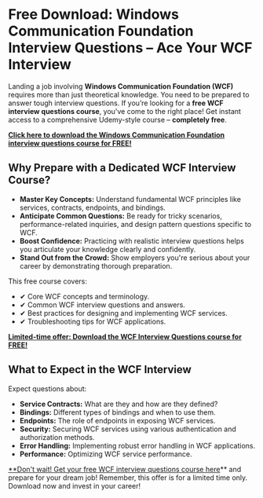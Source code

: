 # Free Download: Windows Communication Foundation Interview Questions – Ace Your WCF Interview

Landing a job involving **Windows Communication Foundation (WCF)** requires more than just theoretical knowledge. You need to be prepared to answer tough interview questions. If you’re looking for a **free WCF interview questions course**, you've come to the right place! Get instant access to a comprehensive Udemy-style course – **completely free**.

[**Click here to download the Windows Communication Foundation interview questions course for FREE!**](https://udemywork.com/windows-communication-foundation-interview-questions)

## Why Prepare with a Dedicated WCF Interview Course?

*   **Master Key Concepts:** Understand fundamental WCF principles like services, contracts, endpoints, and bindings.
*   **Anticipate Common Questions:** Be ready for tricky scenarios, performance-related inquiries, and design pattern questions specific to WCF.
*   **Boost Confidence:** Practicing with realistic interview questions helps you articulate your knowledge clearly and confidently.
*   **Stand Out from the Crowd:** Show employers you're serious about your career by demonstrating thorough preparation.

This free course covers:

*   ✔ Core WCF concepts and terminology.
*   ✔ Common WCF interview questions and answers.
*   ✔ Best practices for designing and implementing WCF services.
*   ✔ Troubleshooting tips for WCF applications.

[**Limited-time offer: Download the WCF Interview Questions course for FREE!**](https://udemywork.com/windows-communication-foundation-interview-questions)

## What to Expect in the WCF Interview

Expect questions about:

*   **Service Contracts:** What are they and how are they defined?
*   **Bindings:** Different types of bindings and when to use them.
*   **Endpoints:** The role of endpoints in exposing WCF services.
*   **Security:** Securing WCF services using various authentication and authorization methods.
*   **Error Handling:** Implementing robust error handling in WCF applications.
*   **Performance:** Optimizing WCF service performance.

[**Don't wait! Get your free WCF interview questions course here](https://udemywork.com/windows-communication-foundation-interview-questions)** and prepare for your dream job! Remember, this offer is for a limited time only. Download now and invest in your career!
